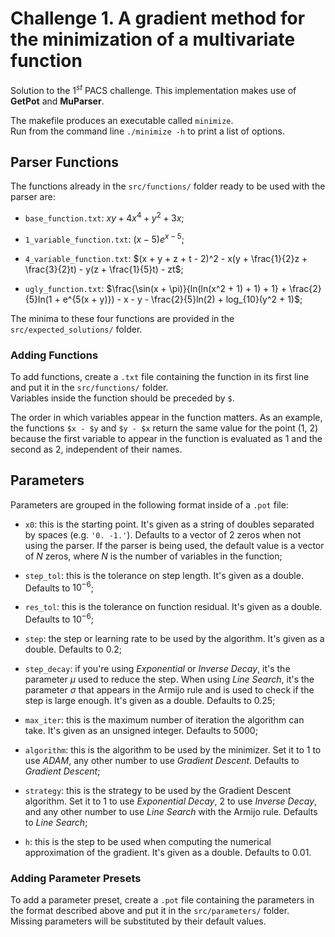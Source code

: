 # Challenge 1. A gradient method for the minimization of a multivariate function #

Solution to the  $1^{st}$ PACS challenge. This implementation makes use of **GetPot** and **MuParser**.

The makefile produces an executable called `minimize`. <br>
Run from the command line `./minimize -h` to print a list of options.


## Parser Functions ##

The functions already in the `src/functions/` folder ready to be used with the parser are:

* `base_function.txt`: $xy + 4x^4 + y^2 + 3x$;

* `1_variable_function.txt`: $(x - 5)e^{x - 5}$;

* `4_variable_function.txt`: $(x + y + z + t - 2)^2 - x(y + \frac{1}{2}z + \frac{3}{2}t) - y(z + \frac{1}{5}t) - zt$;

* `ugly_function.txt`: $\frac{\sin(x + \pi)}{ln(ln(x^2 + 1) + 1) + 1} + \frac{2}{5}ln(1 + e^{5(x + y)}) - x - y - \frac{2}{5}ln(2) + log_{10}(y^2 + 1)$;

The minima to these four functions are provided in the `src/expected_solutions/` folder.


### Adding Functions ###

To add functions, create a `.txt` file containing the function in its first line and put it in the `src/functions/` folder. <br>
Variables inside the function should be preceded by `$`. 

The order in which variables appear in the function matters. As an example, the functions `$x - $y` and `$y - $x` return the same value for the point (1, 2) 
because the first variable to appear in the function is evaluated as 1 and the second as 2, independent of their names.


## Parameters ##

Parameters are grouped in the following format inside of a `.pot` file:

* `x0`: this is the starting point. It's given as a string of doubles separated by spaces (e.g. `'0. -1.'`). 
Defaults to a vector of $2$ zeros when not using the parser. 
If the parser is being used, the default value is a vector of $N$ zeros, where $N$ is the number of variables in the function;

* `step_tol`: this is the tolerance on step length. It's given as a double. Defaults to $10^{-6}$;

* `res_tol`: this is the tolerance on function residual. It's given as a double. Defaults to $10^{-6}$;

* `step`: the step or learning rate to be used by the algorithm. It's given as a double. Defaults to $0.2$;

* `step_decay`: if you're using *Exponential* or *Inverse Decay*, it's the parameter $\mu$ used to reduce the step. 
When using *Line Search*, it's the parameter $\sigma$ that appears in the Armijo rule and is used to check if the step is large enough. 
It's given as a double. Defaults to $0.25$;

* `max_iter`: this is the maximum number of iteration the algorithm can take. It's given as an unsigned integer. Defaults to $5000$;

* `algorithm`: this is the algorithm to be used by the minimizer. Set it to $1$ to use *ADAM*, any other number to use *Gradient Descent*. 
Defaults to *Gradient Descent*;

* `strategy`: this is the strategy to be used by the Gradient Descent algorithm. Set it to $1$ to use *Exponential Decay*,
$2$ to use *Inverse Decay*, and any other number to use *Line Search* with the Armijo rule. Defaults to *Line Search*;

* `h`: this is the step to be used when computing the numerical approximation of the gradient. It's given as a double. Defaults to $0.01$.


### Adding Parameter Presets ###

To add a parameter preset, create a `.pot` file containing the parameters in the format described above and put it in the `src/parameters/` folder. <br>
Missing parameters will be substituted by their default values.